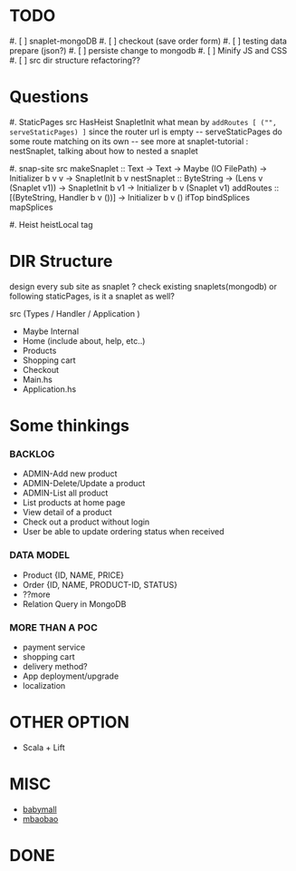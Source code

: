 # TODO
  #. [ ] snaplet-mongoDB
  #. [ ] checkout (save order form)
  #. [ ] testing data prepare (json?)
  #. [ ] persiste change to mongodb
  #. [ ] Minify JS and CSS
  #. [ ] src dir structure refactoring??

# Questions
#. StaticPages src
  HasHeist
  SnapletInit
  what mean by `addRoutes [ ("", serveStaticPages) ]` since the router url is empty
    -- serveStaticPages do some route matching on its own
    -- see more at snaplet-tutorial : nestSnaplet, talking about how to nested a snaplet

#. snap-site src 
  makeSnaplet :: Text -> Text -> Maybe (IO FilePath) -> Initializer b v v -> SnapletInit b v
  nestSnaplet :: ByteString -> (Lens v (Snaplet v1)) -> SnapletInit b v1 -> Initializer b v (Snaplet v1)
  addRoutes   :: [(ByteString, Handler b v ())] -> Initializer b v ()
  ifTop
  bindSplices
  mapSplices

#. Heist
  heistLocal
  <static> tag

# DIR Structure

design every sub site as snaplet ? check existing snaplets(mongodb)
or following  staticPages, is it a snaplet as well?

src (Types / Handler / Application )

  - Maybe Internal
  - Home (include about, help, etc..)
  - Products
  - Shopping cart
  - Checkout
  - Main.hs
  - Application.hs

# Some thinkings
### BACKLOG
  - ADMIN-Add new product
  - ADMIN-Delete/Update a product
  - ADMIN-List all product
  - List products at home page
  - View detail of a product
  - Check out a product without login
  - User be able to update ordering status when received

### DATA MODEL
  - Product {ID, NAME, PRICE}
  - Order {ID, NAME, PRODUCT-ID, STATUS}
  - ??more
  - Relation Query in MongoDB

### MORE THAN A POC
  - payment service
  - shopping cart
  - delivery method?
  - App deployment/upgrade
  - localization

# OTHER OPTION
  - Scala + Lift

# MISC
  - [babymall](https://www.babymallonline.com/)
  - [mbaobao](http://www.mbaobao.com/)

# DONE
